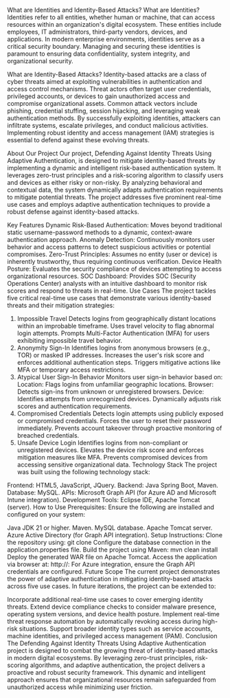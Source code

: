 What are Identities and Identity-Based Attacks?
What are Identities?
Identities refer to all entities, whether human or machine, that can access resources within an organization's digital ecosystem. These entities include employees, IT administrators, third-party vendors, devices, and applications. In modern enterprise environments, identities serve as a critical security boundary. Managing and securing these identities is paramount to ensuring data confidentiality, system integrity, and organizational security.

What are Identity-Based Attacks?
Identity-based attacks are a class of cyber threats aimed at exploiting vulnerabilities in authentication and access control mechanisms. Threat actors often target user credentials, privileged accounts, or devices to gain unauthorized access and compromise organizational assets. Common attack vectors include phishing, credential stuffing, session hijacking, and leveraging weak authentication methods. By successfully exploiting identities, attackers can infiltrate systems, escalate privileges, and conduct malicious activities. Implementing robust identity and access management (IAM) strategies is essential to defend against these evolving threats.

About Our Project
Our project, Defending Against Identity Threats Using Adaptive Authentication, is designed to mitigate identity-based threats by implementing a dynamic and intelligent risk-based authentication system. It leverages zero-trust principles and a risk-scoring algorithm to classify users and devices as either risky or non-risky. By analyzing behavioral and contextual data, the system dynamically adapts authentication requirements to mitigate potential threats. The project addresses five prominent real-time use cases and employs adaptive authentication techniques to provide a robust defense against identity-based attacks.

Key Features
Dynamic Risk-Based Authentication: Moves beyond traditional static username-password methods to a dynamic, context-aware authentication approach.
Anomaly Detection: Continuously monitors user behavior and access patterns to detect suspicious activities or potential compromises.
Zero-Trust Principles: Assumes no entity (user or device) is inherently trustworthy, thus requiring continuous verification.
Device Health Posture: Evaluates the security compliance of devices attempting to access organizational resources.
SOC Dashboard: Provides SOC (Security Operations Center) analysts with an intuitive dashboard to monitor risk scores and respond to threats in real-time.
Use Cases
The project tackles five critical real-time use cases that demonstrate various identity-based threats and their mitigation strategies:

1. Impossible Travel
Detects logins from geographically distant locations within an improbable timeframe.
Uses travel velocity to flag abnormal login attempts.
Prompts Multi-Factor Authentication (MFA) for users exhibiting impossible travel behavior.
2. Anonymity Sign-In
Identifies logins from anonymous browsers (e.g., TOR) or masked IP addresses.
Increases the user's risk score and enforces additional authentication steps.
Triggers mitigative actions like MFA or temporary access restrictions.
3. Atypical User Sign-In Behavior
Monitors user sign-in behavior based on:
Location: Flags logins from unfamiliar geographic locations.
Browser: Detects sign-ins from unknown or unregistered browsers.
Device: Identifies attempts from unrecognized devices.
Dynamically adjusts risk scores and authentication requirements.
4. Compromised Credentials
Detects login attempts using publicly exposed or compromised credentials.
Forces the user to reset their password immediately.
Prevents account takeover through proactive monitoring of breached credentials.
5. Unsafe Device Login
Identifies logins from non-compliant or unregistered devices.
Elevates the device risk score and enforces mitigation measures like MFA.
Prevents compromised devices from accessing sensitive organizational data.
Technology Stack
The project was built using the following technology stack:

Frontend: HTML5, JavaScript, JQuery.
Backend: Java Spring Boot, Maven.
Database: MySQL.
APIs: Microsoft Graph API (for Azure AD and Microsoft Intune integration).
Development Tools: Eclipse IDE, Apache Tomcat (server).
How to Use
Prerequisites:
Ensure the following are installed and configured on your system:

Java JDK 21 or higher.
Maven.
MySQL database.
Apache Tomcat server.
Azure Active Directory (for Graph API integration).
Setup Instructions:
Clone the repository using:
git clone <repository-link>
Configure the database connection in the application.properties file.
Build the project using Maven:
mvn clean install
Deploy the generated WAR file on Apache Tomcat.
Access the application via browser at:
http://<server-address>:<port>
For Azure integration, ensure the Graph API credentials are configured.
Future Scope
The current project demonstrates the power of adaptive authentication in mitigating identity-based attacks across five use cases. In future iterations, the project can be extended to:

Incorporate additional real-time use cases to cover emerging identity threats.
Extend device compliance checks to consider malware presence, operating system versions, and device health posture.
Implement real-time threat response automation by automatically revoking access during high-risk situations.
Support broader identity types such as service accounts, machine identities, and privileged access management (PAM).
Conclusion
The Defending Against Identity Threats Using Adaptive Authentication project is designed to combat the growing threat of identity-based attacks in modern digital ecosystems. By leveraging zero-trust principles, risk-scoring algorithms, and adaptive authentication, the project delivers a proactive and robust security framework. This dynamic and intelligent approach ensures that organizational resources remain safeguarded from unauthorized access while minimizing user friction.
